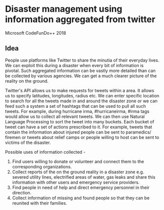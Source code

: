 # Disaster management using information aggregated from twitter
Microsoft CodeFunDo++ 2018

## Idea

People use platforms like Twitter to share the minutia of their everyday lives. We can exploit this during a disaster when every bit of information is pivotal. Such aggregated information can be vastly more detailed than can be collected by various agencies. We can get a much clearer picture of the reality on the ground.

Twitter's API allows us to make requests for tweets within a area. It allows us to specify latitudes, longitudes, radius etc. We can enter specific location to search for all the tweets made in and around the disaster zone or we can feed such a system a set of hashtags that can be used to pull all such tweets. For example, during hurricane irma, #hurricaneirma, #irma tags would allow us to collect all relevant tweets. We can then use Natural Language Processing to sort the tweet into many buckets. Each bucket of tweet can have a set of actions prescribed to it. For example, tweets that contain the information about injured people can be sent to paramedics/ firemen or tweets about relief camps or people willing to host can be sent to victims of the disaster.

Possible uses of information collected -
1. Find users willing to donate or volunteer and connect them to the corresponding organizations.
2. Collect reports of the on the ground reality in a disaster zone e.g. severed utility lines, electrified areas of water, gas leaks and share this information with other users and emergency service providers.
3. Find people in need of help and direct emergency personnel in their direction.
4. Collect information of missing and found people so that they can be reunited with their families.
